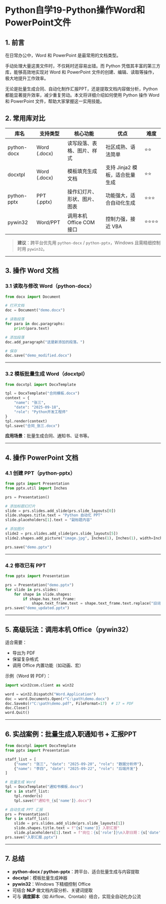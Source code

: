 # Python自学19-Python操作Word和PowerPoint文件



## 1. 前言

在日常办公中，Word 和 PowerPoint 是最常用的文档类型。

手动处理大量这类文件时，不仅耗时还容易出错。而 Python 凭借其丰富的第三方库，能够高效地实现对 Word 和 PowerPoint 文件的创建、编辑、读取等操作，极大地提升工作效率。

无论是批量生成合同、自动化制作汇报PPT，还是提取文档内容做分析，Python 都能显著提升效率，减少重复劳动。本文将详细介绍如何使用 Python 操作 Word 和 PowerPoint 文件，帮助大家掌握这一实用技能。

## 2. 常用库对比

| 库名        | 支持类型     | 核心功能                     | 优点                           | 难度 |
| ----------- | ------------ | ---------------------------- | ------------------------------ | ---- |
| python-docx | Word (.docx) | 读写段落、表格、图片、样式   | 社区成熟、语法简单             | ⭐⭐   |
| docxtpl     | Word (.docx) | 模板填充生成文档             | 支持 Jinja2 模板，适合批量生成 | ⭐⭐   |
| python-pptx | PPT (.pptx)  | 操作幻灯片、形状、图片、图表 | 功能强大，适合自动化生成       | ⭐⭐⭐  |
| pywin32     | Word/PPT     | 调用本机 Office COM 接口     | 控制力强，接近 VBA             | ⭐⭐⭐⭐ |

> **建议**：跨平台优先用 `python-docx` / `python-pptx`，Windows 且需精细控制时用 `pywin32`。

------

## 3. 操作 Word 文档

### 3.1 读取与修改 Word（python-docx）

```python
from docx import Document

# 打开文档
doc = Document("demo.docx")

# 读取段落
for para in doc.paragraphs:
    print(para.text)

# 添加段落
doc.add_paragraph("这是新添加的段落。")

# 保存
doc.save("demo_modified.docx")
```

------

### 3.2 模板批量生成 Word（docxtpl）

```python
from docxtpl import DocxTemplate

tpl = DocxTemplate("合同模板.docx")
context = {
    "name": "张三",
    "date": "2025-09-18",
    "role": "Python开发工程师"
}
tpl.render(context)
tpl.save("合同_张三.docx")
```

**应用场景**：批量生成合同、通知书、证书等。

------

## 4. 操作 PowerPoint 文档

### 4.1 创建 PPT（python-pptx）

```python
from pptx import Presentation
from pptx.util import Inches

prs = Presentation()

# 添加标题幻灯片
slide = prs.slides.add_slide(prs.slide_layouts[0])
slide.shapes.title.text = "Python 自动化 PPT"
slide.placeholders[1].text = "副标题内容"

# 添加图片
slide2 = prs.slides.add_slide(prs.slide_layouts[5])
slide2.shapes.add_picture("image.jpg", Inches(1), Inches(1), width=Inches(4))

prs.save("demo.pptx")
```

------

### 4.2 修改已有 PPT

```python
from pptx import Presentation

prs = Presentation("demo.pptx")
for slide in prs.slides:
    for shape in slide.shapes:
        if shape.has_text_frame:
            shape.text_frame.text = shape.text_frame.text.replace("旧词", "新词")
prs.save("demo_updated.pptx")
```

------

## 5. 高级玩法：调用本机 Office（pywin32）

适合需要：

- 导出为 PDF
- 保留复杂格式
- 调用 Office 内置功能（如动画、宏）

示例（Word 转 PDF）：

```python
import win32com.client as win32

word = win32.Dispatch("Word.Application")
doc = word.Documents.Open(r"C:\path\demo.docx")
doc.SaveAs(r"C:\path\demo.pdf", FileFormat=17)  # 17 = PDF
doc.Close()
word.Quit()
```

------

## 6. 实战案例：批量生成入职通知书 + 汇报PPT

```python
from docxtpl import DocxTemplate
from pptx import Presentation

staff_list = [
    {"name": "张三", "date": "2025-09-20", "role": "数据分析师"},
    {"name": "李四", "date": "2025-09-22", "role": "后端开发"}
]

# 批量生成 Word
tpl = DocxTemplate("通知书模板.docx")
for s in staff_list:
    tpl.render(s)
    tpl.save(f"通知书_{s['name']}.docx")

# 自动生成 PPT 汇报
prs = Presentation()
for s in staff_list:
    slide = prs.slides.add_slide(prs.slide_layouts[1])
    slide.shapes.title.text = f"{s['name']} 入职汇报"
    slide.placeholders[1].text = f"岗位：{s['role']}\n入职日期：{s['date']}"
prs.save("入职汇报.pptx")
```

------

## 7. 总结

- **python-docx / python-pptx**：跨平台、适合批量生成与内容提取
- **docxtpl**：模板批量生成神器
- **pywin32**：Windows 下精细控制 Office
- 可结合 **NLP** 做文档内容分析、关键词提取
- 可与 **调度脚本**（如 Airflow、Crontab）结合，实现全自动化办公流



